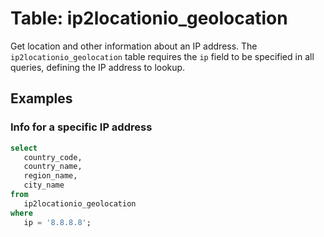 # Table: ip2locationio_geolocation

Get location and other information about an IP address.
The `ip2locationio_geolocation` table requires the `ip` field to be specified in all queries, defining the IP address to lookup.

## Examples

### Info for a specific IP address

```sql
select
   country_code,
   country_name,
   region_name,
   city_name 
from
   ip2locationio_geolocation 
where
   ip = '8.8.8.8';
```
